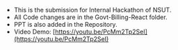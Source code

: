 *   This is the submission for Internal Hackathon of NSUT.
*   All Code changes are in the Govt-Billing-React folder.
*   PPT is also added in the Repository.
*   Video Demo: [https://youtu.be/PcMm2Tp2SeI](https://youtu.be/PcMm2Tp2SeI)
